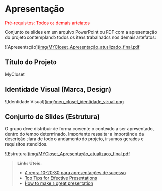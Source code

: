# Apresentação

<span style="color:red">Pré-requisitos: Todos os demais artefatos</span>

Conjunto de slides em um arquivo PowerPoint ou PDF com a apresentação do projeto contemplando todos os itens trabalhados nos demais artefatos:

![Apresentação]([img/MYCloset_Apresentação_atualizado_final.pdf](https://github.com/ICEI-PUC-Minas-PMV-ADS/pmv-ads-2023-2-e3-proj-mov-t4-2023-e3-projmovt4-time2-myclosetweb-atualizado/blob/main/docs/img/MYCloset_Apresenta%C3%A7%C3%A3o_atualizado_final.pdf)

## Título do Projeto

MyCloset

## Identidade Visual (Marca, Design)

![Identidade Visual]([img/meu_closet_identidade_visual.png](https://github.com/ICEI-PUC-Minas-PMV-ADS/pmv-ads-2023-2-e3-proj-mov-t4-2023-e3-projmovt4-time2-myclosetweb-atualizado/blob/main/docs/img/my_closet_identidade_visual.png)

## Conjunto de Slides (Estrutura)

O grupo deve distribuir de forma coerente o conteúdo a ser apresentado, dentro do tempo determinado. Importante ressaltar a importância da descrição clara de todo o andamento do projeto, insumos gerados e requisitos atendidos.

![Estrutura]([img/MYCloset_Apresentação_atualizado_final.pdf](https://github.com/ICEI-PUC-Minas-PMV-ADS/pmv-ads-2023-2-e3-proj-mov-t4-2023-e3-projmovt4-time2-myclosetweb-atualizado/blob/main/docs/img/MYCloset_Apresenta%C3%A7%C3%A3o_atualizado_final.pdf)
 
> **Links Úteis**:
> - [A regra 10-20-30 para apresentações de sucesso](https://revistapegn.globo.com/Noticias/noticia/2014/07/regra-10-20-30-para-apresentacoes-de-sucesso.html)
> - [Top Tips for Effective Presentations](https://www.skillsyouneed.com/present/presentation-tips.html)
> - [How to make a great presentation](https://www.ted.com/playlists/574/how_to_make_a_great_presentation)
